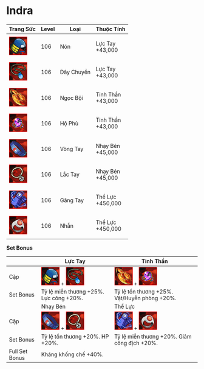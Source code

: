 # Indra

| Trang Sức                                    | Level | Loại       | Thuộc Tính                  |
| -------------------------------------------- | ----- | ---------- | --------------------------- |
| ![](<../../.gitbook/assets/image (713).png>) | 106   | Nón        | <p>Lực Tay<br>+43,000</p>   |
| ![](<../../.gitbook/assets/image (785).png>) | 106   | Dây Chuyền | <p>Lực Tay<br>+43,000</p>   |
| ![](<../../.gitbook/assets/image (723).png>) | 106   | Ngọc Bội   | <p>Tinh Thần<br>+43,000</p> |
| ![](<../../.gitbook/assets/image (596).png>) | 106   | Hộ Phù     | <p>Tinh Thần<br>+43,000</p> |
| ![](<../../.gitbook/assets/image (722).png>) | 106   | Vòng Tay   | <p>Nhạy Bén<br>+45,000</p>  |
| ![](<../../.gitbook/assets/image (627).png>) | 106   | Lắc Tay    | <p>Nhạy Bén<br>+45,000</p>  |
| ![](<../../.gitbook/assets/image (716).png>) | 106   | Găng Tay   | <p>Thể Lực<br>+450,000</p>  |
| ![](<../../.gitbook/assets/image (748).png>) | 106   | Nhẫn       | <p>Thể Lực<br>+450,000</p>  |

&#x20;

**Set Bonus**

|                | Lực Tay                                                                                     | Tinh Thần                                                                                   |
| -------------- | ------------------------------------------------------------------------------------------- | ------------------------------------------------------------------------------------------- |
| Cặp            | ![](<../../.gitbook/assets/image (713).png>) + ![](<../../.gitbook/assets/image (785).png>) | ![](<../../.gitbook/assets/image (723).png>) + ![](<../../.gitbook/assets/image (596).png>) |
| Set Bonus      | Tỷ lệ miễn thương +25%. Lực công +20%.                                                      | Tỷ lệ tổn thương +25%. Vật/Huyễn phòng +20%.                                                |
|                | Nhạy Bén                                                                                    | Thể Lực                                                                                     |
| Cặp            | ![](<../../.gitbook/assets/image (722).png>) + ![](<../../.gitbook/assets/image (627).png>) | ![](<../../.gitbook/assets/image (716).png>) + ![](<../../.gitbook/assets/image (748).png>) |
| Set Bonus      | Tỷ lệ tổn thương +20%. HP +20%.                                                             | Tỷ lệ miễn thương +20%. Giảm công địch +20%.                                                |
| Full Set Bonus | Kháng khống chế +40%.                                                                       |                                                                                             |
